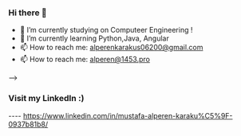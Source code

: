 ### Hi there 👋



- 🔭 I’m currently studying on Computeer Engineering !
- 🌱 I’m currently learning Python,Java, Angular
- 📫 How to reach me: alperenkarakus06200@gmail.com
- 📫 How to reach me: alperen@1453.pro

-->

### Visit my LinkedIn :)
 ---- https://www.linkedin.com/in/mustafa-alperen-karaku%C5%9F-0937b81b8/
